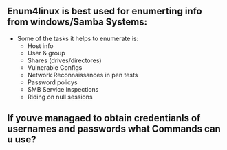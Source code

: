## Enum4linux is best used for enumerting info from windows/Samba Systems:

- Some of the tasks it helps to enumerate is: 
  - Host info
  - User & group
  - Shares (drives/directores)
  - Vulnerable Configs
  - Network Reconnaissances in pen tests
  - Password policys
  - SMB Service Inspections
  - Riding on null sessions

## If youve managaed to obtain credentianls of usernames and passwords what Commands can u use? 
